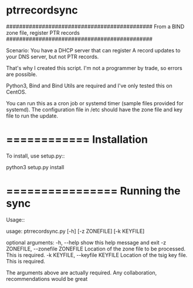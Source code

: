 # ptrrecordsync
#############################################
 From a BIND zone file, register PTR records
#############################################

Scenario: You have a DHCP server that can register A record updates to your
DNS server, but not PTR records.

That's why I created this script. I'm not a programmer by trade,
so errors are possible.

Python3, Bind and Bind Utils are required and I've only tested this on CentOS.

You can run this as a cron job or systemd timer (sample files provided for
systemd). The configuration file in /etc should have the zone file and key file
to run the update.

============
Installation
============

To install, use setup.py::

  python3 setup.py install

================
Running the sync
================

Usage::

  usage: ptrrecordsync.py [-h] [-z ZONEFILE] [-k KEYFILE]

  optional arguments:
    -h, --help            show this help message and exit
    -z ZONEFILE, --zonefile ZONEFILE
                          Location of the zone file to be processed. This is
                          required.
    -k KEYFILE, --keyfile KEYFILE
                          Location of the tsig key file. This is required.


The arguments above are actually required. Any collaboration, recommendations
would be great
